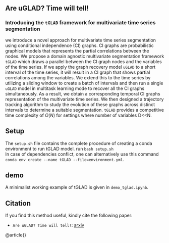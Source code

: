## Are uGLAD? Time will tell!  
### Introducing the `tGLAD` framework for multivariate time series segmentation  

we introduce a novel approach for multivariate time series segmentation using conditional independence (CI) graphs. CI graphs are probabilistic graphical models that represents the partial correlations between the nodes. We propose a domain agnostic multivariate segmentation framework `tGLAD` which draws a parallel between the CI graph nodes and the variables of the time series. If we apply the graph recovery model `uGLAD` to a short interval of the time series, it will result in a CI graph that shows partial correlations among the variables. We extend this to the time series by utilizing a sliding window to create a batch of intervals and then run a single `uGLAD` model in multitask learning mode to recover all the CI graphs simultaneously. As a result, we obtain a corresponding temporal CI graphs representation of the multivariate time series. We then designed a trajectory tracking algorithm to study the evolution of these graphs across distinct intervals to determine a suitable segmentation. `tGLAD` provides a competitive time complexity of $O(N)$ for settings where number of variables D<<N. 
 



## Setup  
The `setup.sh` file contains the complete procedure of creating a conda environment to run tGLAD model. run `bash setup.sh`    
In case of dependencies conflict, one can alternatively use this command `conda env create --name tGLAD --file=environment.yml`.  

## demo     
A minimalist working example of tGLAD is given in `demo_tglad.ipynb`.

## Citation
If you find this method useful, kindly cite the following paper:
- `Are uGLAD? Time will tell!`: [arxiv](<link>)  

@article{}


